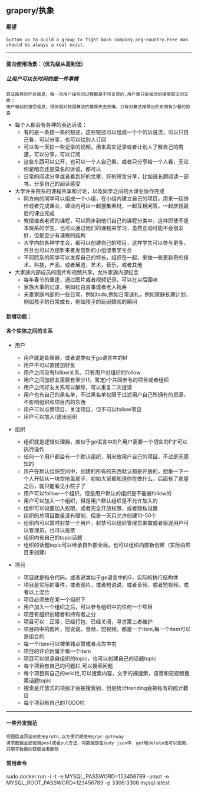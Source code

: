 ## grapery/执象
#### 期望

    buttom up to build a group to fight back company,org·country.Free man should be always a real exist.
 
---
#### 面向使用场景：（优先级从高到低）
##### 让用户可以长时间的做一件事情

```
算法推荐的坏处就是，每一次用户操作的过程都是不可复现的,用户就只能被动的接受算法的安排；
用户被动的接受信息，很快就对根据算法的推荐失去热情，只有对算法推荐出的东西有少量的惊喜
```

- 每个人都会有各种的表达诉说：
    - 有的是一条接一条的短述，这些短述可以组成一个个的诉说流，可以只自己看，可以分享，也可以给别人订阅
    - 可以每一天拍一些记录的视频，用来真实记录或者让别人了解自己的周遭，可以分享，可以订阅
    - 这些东西可以公开，也可以一个人自己看，或者只分享给一个人看，无论你是暗恋还是莫名的诉说，都可以
    - 日常的阅读分享或者看到好的文章，好的短言分享，比如说长期阅读一部书，分享自己的阅读感受
- 大学许多院系的课程共享和讨论，以及同学之间的大课业协作完成
    - 同方向的同学可以组成一个小组，在小组内建立自己的项目，用来一起协作或者完成课业，课业内可以一起搜集素材，一起互相问答，一起庆祝最后的课业完成
    - 教授或者老师的课程，可以同步到他们自己的课程分类中，这样即使不是本院系的学生，也可以通过他们的课程来学习，虽然互动可能不会很友好，但是至少有课程的结构
    - 大学内的各种学生会，都可以创建自己的项目，这样学生可以参与更多，并且也可以方便新来者发觉新的小组或者学生会
    - 不同院系的同学可以发挥自己的特长，组织在一起，来做一些更新奇的技术，科技，产品，或者展览，艺术，音乐，或者其他
- 大家族内部成员的图片和视频共享，允许家族内部纪念
    - 每年春节的重逢，通过图片或者视频记录，可以在以后回味
    - 家族大事的记录，例如红白喜事或者老人祝寿
    - 夫妻家庭内部的一些日常，例如todo,例如日常送礼，例如家庭长期计划，例如孩子的日常成长，例如孩子的玩闹嬉戏的瞬间


#### 新增功能：



  

#### 各个实体之间的关系

- 用户
    - 用户就是处理器，或者说类似于go语言中的M
    - 用户不可以直接加好友
    - 用户之间没有follow关系，只有用户对组织的follow
    - 用户之间加好友需要有至少(1，暂定)个共同参与的项目或者组织
    - 用户之间好友关系可以解除，可以重复二次提请
    - 用户也有自己的黑名单，不过黑名单仅限于过滤用户自己所拥有的资源，不影响组织和项目内的东西
    - 用户可以点赞项目、关注项目，但不可以follow项目
    - 用户可以加入/退出组织
    
- 组织
    - 组织就是逻辑处理器，类似于go语言中的P,用户需要一个切实的P才可以执行操作
    - 任何一个用户都会有一个默认组织，用来放用户自己的项目，不过是无感知的
    - 用户在默认组织空间中，创建的所有的东西默认都是开放的，想象一下一个人开始从一块空地盖房子，初始大家都知道你在做什么，后面有了房屋之后，就只能看见小院子了
    - 用户可以follow一个组织，但是用户默认的组织是不能被follow的
    - 用户可以加入一个组织，但是用户默认组织是不允许加入的
    - 组织可以设置加入权限，或者完全开放权限，或者隐私设置
    - 组织的总项目数量没有限制，但是一天只允许创建10-50个
    - 组织内可以暂时封禁一个用户，封禁可以组织管理员来做或者驱逐用户可以管理员，也可以投票
    - 组织内有自己的topic话题
    - 组织的话题topic可以继承自外部全局，也可以组织内部新创建（实际由项目来创建）
- 项目
    - 项目就是指令代码，或者说类似于go语言中的G，实际的执行结构体
    - 项目是实际的事件，或者图片，或者短说说，或者音频，或者短视频，或者以上混合
    - 项目必须放在某一个组织下
    - 用户加入一个组织之后，可以参与组织中的任何一个项目
    - 项目有组织创建者和持有者之分
    - 项目可以：正常，已经打包，已经关闭，寻求第三者维护
    - 项目的中的图片，短说说，音频，短视频，都是一个item,每一个item可以是组合的
    - 每一个item可以被单独点赞或者点左中右
    - 项目的评论附属于每一个item
    - 项目可以继承自组织的topic，也可以创建自己的话题topic
    - 每个项目有自己的问题栏,可以搜索问题
    - 每个项目有自己的wiki栏,可以搜索内容，文字的裸搜索，语音和短视频搜索话题topic
    - 搜索是开放式的项目才会被搜索到，但是统计trending会把私有的统计数目
    - 每个项目有自己的TODO栏
---

#### 一些开发规范
```shell
视图层返回全部使用proto,以方便后期使用grpc-gateway
请求数据全部使用post或者put方法，将数据放在body json中，get和delete也可以使用，只限于数据的获取或者删除
```

#### 常用命令
sudo docker run -i -t -e MYSQL_PASSWORD=123456789 -uroot -e MYSQL_ROOT_PASSWORD=123456789  -p 3306:3306  mysql:latest